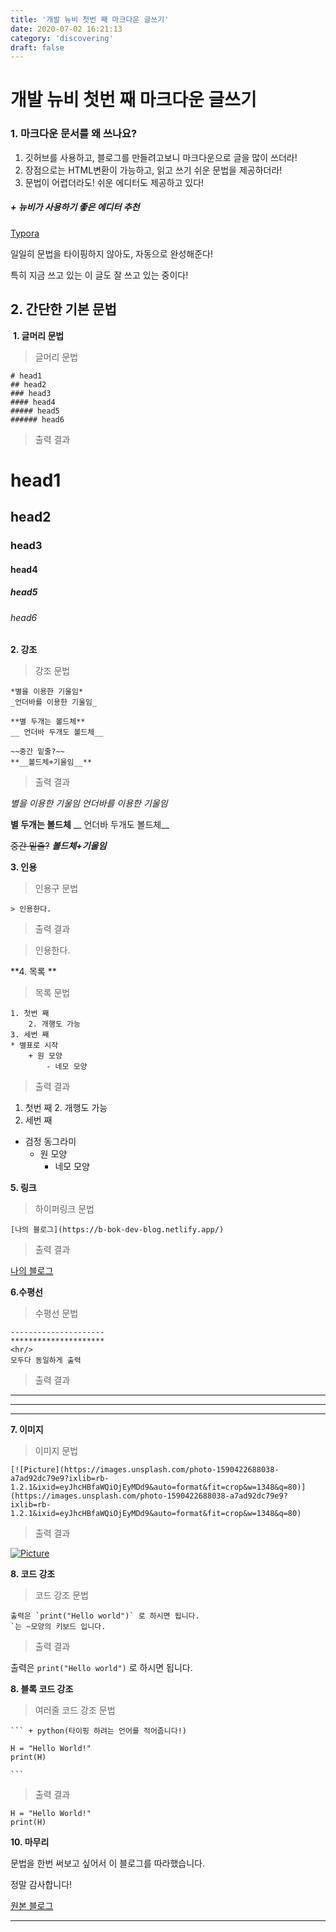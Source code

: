 ```yaml
---
title: '개발 뉴비 첫번 째 마크다운 글쓰기'
date: 2020-07-02 16:21:13
category: 'discovering'
draft: false
---
```

# 개발 뉴비 첫번 째 마크다운 글쓰기

### 1. 마크다운 문서를 왜 쓰나요?

1. 깃허브를 사용하고, 블로그를 만들려고보니 마크다운으로 글을 많이 쓰더라!
2. 장점으로는 HTML변환이 가능하고, 읽고 쓰기 쉬운 문법을 제공하더라!
3. 문법이 어렵더라도! 쉬운 에디터도 제공하고 있다!

##### **+ 뉴비가 사용하기 좋은 에디터 추천**

[Typora](https://typora.io)

일일히 문법을 타이핑하지 않아도, 자동으로 완성해준다! 

특히 지금 쓰고 있는 이 글도 잘 쓰고 있는 중이다!



## 2. 간단한 기본 문법

​	**1. 글머리 문법** 

> 글머리 문법 

``` # 헤드라인
# head1
## head2
### head3
#### head4
##### head5
###### head6
```

> 출력 결과

# head1

## head2

### head3

#### head4

##### head5

###### head6



**2.  강조** 

> 강조 문법 

``` # 헤드라인
*별을 이용한 기울임*
_언더바를 이용한 기울임_

**별 두개는 볼드체**
__ 언더바 두개도 볼드체__

~~중간 밑줄?~~
**__볼드체+기울임__**

```

> 출력 결과

*별을 이용한 기울임*
_언더바를 이용한 기울임_

**별 두개는 볼드체**
__ 언더바 두개도 볼드체__

~~중간 밑줄?~~
**_볼드체+기울임_**



**3. 인용**

> 인용구 문법

``` # 헤드라인
> 인용한다.
```

> 출력 결과

> 인용한다.



**4. 목록 **

> 목록 문법

``` # 헤드라인
1. 첫번 째
	2. 개행도 가능
3. 세번 째
* 별표로 시작
	+ 원 모양
		- 네모 모양
```

> 출력 결과

1. 첫번 째
   2. 개행도 가능
2. 세번 째

* 검정 동그라미
  + 원 모양
    - 네모 모양



**5. 링크**

> 하이퍼링크 문법

``` # 헤드라인
[나의 블로그](https://b-bok-dev-blog.netlify.app/)
```

> 출력 결과

[나의 블로그](https://b-bok-dev-blog.netlify.app/)



**6.수평선**

> 수평선 문법

``` # 헤드라인
---------------------
*********************
<hr/>
모두다 동일하게 출력
```

> 출력 결과

---------------------

*********************

<hr/>

**7. 이미지**

> 이미지 문법

```
[![Picture](https://images.unsplash.com/photo-1590422688038-a7ad92dc79e9?ixlib=rb-1.2.1&ixid=eyJhcHBfaWQiOjEyMDd9&auto=format&fit=crop&w=1348&q=80)](https://images.unsplash.com/photo-1590422688038-a7ad92dc79e9?ixlib=rb-1.2.1&ixid=eyJhcHBfaWQiOjEyMDd9&auto=format&fit=crop&w=1348&q=80)
```

> 출력 결과

[![Picture](https://images.unsplash.com/photo-1590422688038-a7ad92dc79e9?ixlib=rb-1.2.1&ixid=eyJhcHBfaWQiOjEyMDd9&auto=format&fit=crop&w=1348&q=80)](https://images.unsplash.com/photo-1590422688038-a7ad92dc79e9?ixlib=rb-1.2.1&ixid=eyJhcHBfaWQiOjEyMDd9&auto=format&fit=crop&w=1348&q=80)



**8. 코드 강조**

> 코드 강조 문법

``` # 헤드라인
출력은 `print("Hello world")` 로 하시면 됩니다.
`는 ~모양의 키보드 입니다.
```

> 출력 결과

출력은 `print("Hello world")` 로 하시면 됩니다.



**8. 블록 코드 강조**

> 여러줄 코드 강조 문법

``` # 헤드라인
​``` + python(타이핑 하려는 언어를 적어줍니다!)

H = "Hello World!"
print(H)

​```
```

> 출력 결과

``` python(타이핑 하려는 언어를 적어줍니다!)
H = "Hello World!"
print(H)

```



**10. 마무리**

문법을 한번 써보고 싶어서 이 블로그를 따라했습니다.

정말 감사합니다!

[원본 블로그]([https://velog.io/@devseunggwan/%EB%A7%88%ED%81%AC%EB%8B%A4%EC%9A%B4Markdown-%EC%82%AC%EC%9A%A9%EB%B2%95-%EB%B0%8F-%EB%A7%88%ED%81%AC%EB%8B%A4%EC%9A%B4-%EC%97%90%EB%94%94%ED%84%B0-%EB%A6%AC%EB%B7%B0#typora](https://velog.io/@devseunggwan/마크다운Markdown-사용법-및-마크다운-에디터-리뷰#typora))


---
